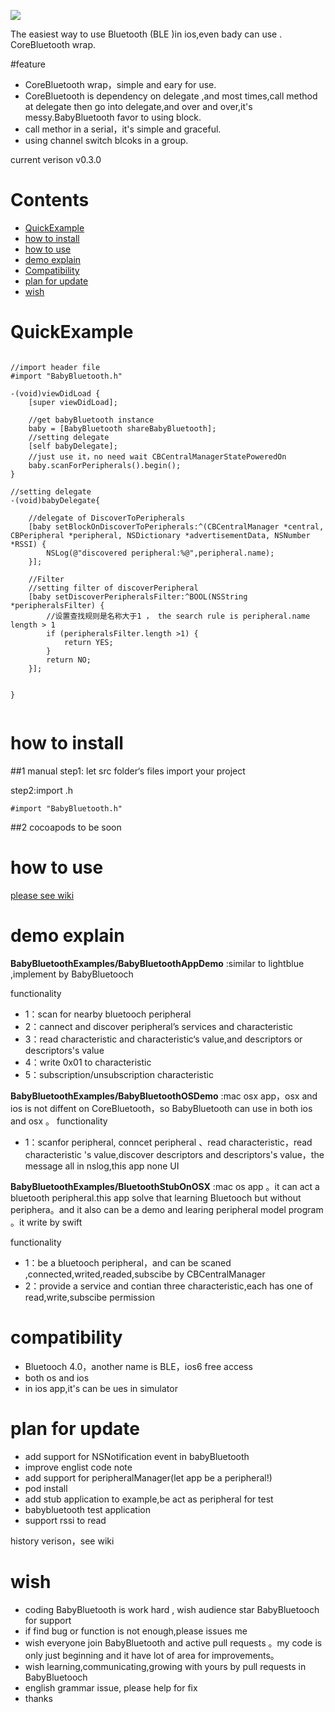 
![](http://images.jumppo.com/uploads/BabyBluetooth_logo.png)

The easiest way to use Bluetooth (BLE )in ios,even bady can use .  CoreBluetooth wrap.

#feature

- CoreBluetooth wrap，simple and eary for use.
- CoreBluetooth is dependency on delegate ,and most times,call method at delegate then go into delegate,and over and over,it's messy.BabyBluetooth favor to using block.
- call methor in a serial，it's  simple and graceful.
- using channel switch blcoks in a group.

current verison v0.3.0

# Contents

 
* [QuickExample](#user-content-QuickExample)
* [how to install](#user-content-how-to-install)
* [how to use](#user-content-how-to-use)
* [demo explain](#user-content-demo-explain)
* [Compatibility](#user-content-Compatibility)
* [plan for update](#user-content-plan-for-update)
* [wish](#user-content-wish)
 
# QuickExample
```objc

//import header file
#import "BabyBluetooth.h"

-(void)viewDidLoad {
    [super viewDidLoad];

    //get babyBluetooth instance
    baby = [BabyBluetooth shareBabyBluetooth];
    //setting delegate
    [self babyDelegate];
    //just use it，no need wait CBCentralManagerStatePoweredOn
    baby.scanForPeripherals().begin();
}

//setting delegate
-(void)babyDelegate{

    //delegate of DiscoverToPeripherals
    [baby setBlockOnDiscoverToPeripherals:^(CBCentralManager *central, CBPeripheral *peripheral, NSDictionary *advertisementData, NSNumber *RSSI) {
        NSLog(@"discovered peripheral:%@",peripheral.name);
    }];
   
    //Filter
    //setting filter of discoverPeripheral
    [baby setDiscoverPeripheralsFilter:^BOOL(NSString *peripheralsFilter) {
        //设置查找规则是名称大于1 ， the search rule is peripheral.name length > 1
        if (peripheralsFilter.length >1) {
            return YES;
        }
        return NO;
    }];
    

}
  
```

# how to install

##1 manual
step1: let src folder‘s files import your project

step2:import .h

````objc
#import "BabyBluetooth.h"
````

##2 cocoapods
to be soon

# how to use
[please see wiki](https://github.com/coolnameismy/BabyBluetooth/wiki)


# demo explain
**BabyBluetoothExamples/BabyBluetoothAppDemo** :similar to lightblue ,implement by BabyBluetooch

functionality
- 1：scan for nearby bluetooch peripheral
- 2：cannect and discover peripheral’s services and characteristic
- 3：read characteristic and characteristic‘s value,and descriptors or descriptors's value
- 4：write 0x01 to characteristic
- 5：subscription/unsubscription characteristic

**BabyBluetoothExamples/BabyBluetoothOSDemo** :mac osx app，osx and ios is not diffent on CoreBluetooth，so BabyBluetooth can use in both ios and osx 。
functionality
- 1：scanfor peripheral, conncet peripheral 、read characteristic，read characteristic 's value,discover descriptors and descriptors's value，the message all in nslog,this app none UI

**BabyBluetoothExamples/BluetoothStubOnOSX** :mac os app 。it can act a bluetooth peripheral.this app solve that learning Bluetooch but without periphera。and it also can be a demo and learing peripheral model program 。it write by swift

functionality
- 1：be a bluetooch peripheral，and can be scaned ,connected,writed,readed,subscibe by CBCentralManager
- 2：provide a service and contian three characteristic,each has one of read,write,subscibe permission

# compatibility
- Bluetooch 4.0，another name is BLE，ios6 free access
- both os and ios
- in ios app,it's can be ues in simulator

# plan for update
 
- add support for NSNotification event in babyBluetooth
- improve englist code note 
- add support for peripheralManager(let app be a peripheral!)
- pod install
- add stub application to example,be act as peripheral for test
- babybluetooth test application
- support rssi to read


history verison，see wiki


# wish
  - coding BabyBluetooth is work hard , wish audience star BabyBluetooch for support 
  - if find bug or function is not enough,please issues me
  - wish everyone join BabyBluetooth and active pull requests 。my code is only just beginning and it have lot of area for improvements。
  - wish learning,communicating,growing with yours by pull requests in BabyBluetooch 
  - english grammar issue, please help for fix
  - thanks
 
